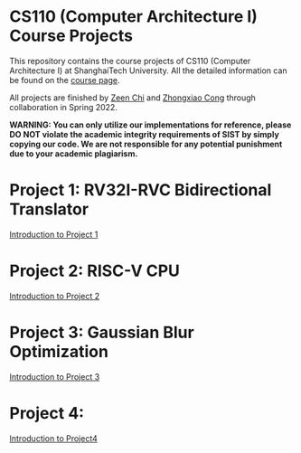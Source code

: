 # CS110 (Computer Architecture I) Course Projects

This repository contains the course projects of CS110 (Computer Architecture I) at ShanghaiTech University. All the detailed information can be found on the [course page](https://robotics.shanghaitech.edu.cn/courses/ca/22s/).

All projects are finished by [Zeen Chi](https://github.com/boynextdoor-cze) and [Zhongxiao Cong](https://github.com/Kidrauh) through collaboration in Spring 2022.

**WARNING: You can only utilize our implementations for reference, please DO NOT violate the academic integrity requirements of SIST by simply copying our code. We are not responsible for any potential punishment due to your academic plagiarism.**

# Project 1: RV32I-RVC Bidirectional Translator

[Introduction to Project 1](https://github.com/boynextdoor-cze/Computer-Architecture-I-Project/tree/master/Project1)

# Project 2: RISC-V CPU

[Introduction to Project 2](https://github.com/boynextdoor-cze/Computer-Architecture-I-Project/tree/master/Project2)

# Project 3: Gaussian Blur Optimization

[Introduction to Project 3](https://github.com/boynextdoor-cze/Computer-Architecture-I-Project/tree/master/Project3)

# Project 4:

[Introduction to Project4](https://github.com/boynextdoor-cze/Computer-Architecture-I-Project/tree/master/Project4)

